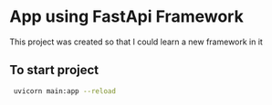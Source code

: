# App using FastApi Framework
This project was created so that I could learn a new framework in it


## To start project
```bash
 uvicorn main:app --reload
```